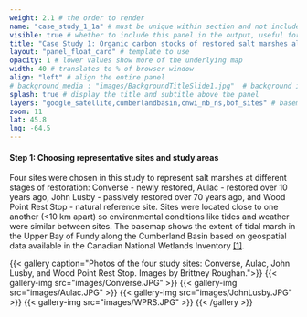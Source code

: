 ```yaml
---
weight: 2.1 # the order to render
name: "case_study_1_1a" # must be unique within section and not include special characters
visible: true # whether to include this panel in the output, useful for testing
title: "Case Study 1: Organic carbon stocks of restored salt marshes along the upper Bay of Fundy"
layout: "panel_float_card" # template to use
opacity: 1 # lower values show more of the underlying map
width: 40 # translates to % of browser window
align: "left" # align the entire panel
# background_media : "images/BackgroundTitleSlide1.jpg"  # background image rendered behind the panel, covering map
splash: true # display the title and subtitle above the panel
layers: "google_satellite,cumberlandbasin,cnwi_nb_ns,bof_sites" # basemap and overlaying layers
zoom: 11
lat: 45.8
lng: -64.5
---
```


<!-- ### Case Study 1: Organic carbon stocks of restored salt marshes along the upper Bay of Fundy -->

#### Step 1:  Choosing representative sites and study areas

<!--Four study sites in the Upper Bay of Fundy along the Cumberland Basin were chosen to represent salt marshes at different stages of restoration:  Converse - newly restored, Aulac - restored over 10 years ago, John Lusby - passively restored over 50 years ago, and Wood Point Rest Stop - natural reference site. Sites were chosen to be close to one another (<10 km apart) so environmental conditions like tides and weather were similar between sites. -->

Four sites were chosen in this study to represent salt marshes at different stages of restoration: Converse - newly restored, Aulac - restored over 10 years ago, John Lusby - passively restored over 70 years ago, and Wood Point Rest Stop - natural reference site. Sites were located close to one another (<10 km apart) so environmental conditions like tides and weather were similar between sites. The basemap shows the extent of tidal marsh in the Upper Bay of Fundy along the Cumberland Basin based on geospatial data available in the Canadian National Wetlands Inventory <a href="../references/">[1]</a>.

<!--{{< figure src="images/image4.png" 
class="mx-auto w-100 d-block" 
caption="Map showing four study sites. Map by Brittney Roughan."
>}} -->

{{< gallery 
caption="Photos of the four study sites: Converse, Aulac, John Lusby, and Wood Point Rest Stop. Images by Brittney Roughan.">}}
    {{< gallery-img src="images/Converse.JPG" >}}
    {{< gallery-img src="images/Aulac.JPG" >}}
    {{< gallery-img src="images/JohnLusby.JPG" >}}
    {{< gallery-img src="images/WPRS.JPG" >}}
{{< /gallery >}}


<!--The Wood Point Rest Stop (WPRS) will be used as an example in this case study. Each site was divided into three elevation zones that are flooded by tides differently throughout the year: the low zone is flooded by 75% of high tides in a year, the mid zone flooded by 50% of high tides, and the high zone is flooded by 25% of high tides. These zones are based on flooding frequency because decomposition of organic matter by microbes is slowed down in flooded, low-oxygen conditions. -->
